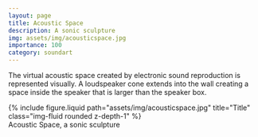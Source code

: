 ```yaml
---
layout: page
title: Acoustic Space
description: A sonic sculpture 
img: assets/img/acousticspace.jpg
importance: 100
category: soundart
---
```


The virtual acoustic space created by electronic sound reproduction is represented visually. A loudspeaker cone extends into the wall creating a space inside the speaker that is larger than the speaker box.



<div class="row">
    <div class="col-sm mt-3 mt-md-0">
        {% include figure.liquid path="assets/img/acousticspace.jpg" title="Title" class="img-fluid rounded z-depth-1" %}
    </div>
</div>
<div class="caption">
    Acoustic Space, a sonic sculpture

</div>



